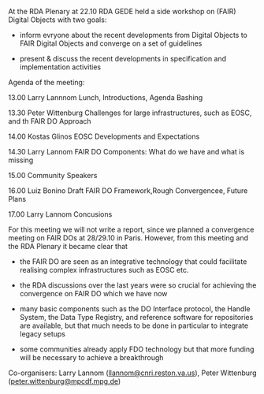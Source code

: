 At the RDA Plenary at 22.10 RDA GEDE held a side workshop on (FAIR) Digital Objects with two goals:

- inform evryone about the recent developments from Digital Objects to FAIR Digital Objects and converge on a set of guidelines 
    
- present & discuss the recent developments in specification and implementation activities

Agenda of the meeting:

13.00   Larry Lannnom       Lunch, Introductions, Agenda Bashing

13.30   Peter Wittenburg    Challenges for large infrastructures, such as EOSC, and th FAIR DO Approach

14.00   Kostas Glinos       EOSC Developments and Expectations

14.30   Larry Lannom        FAIR DO Components: What do we have and what is missing

15.00   Community Speakers
                            
16.00   Luiz Bonino         Draft FAIR DO Framework,Rough Convergencee, Future Plans

17.00   Larry Lannom        Concusions

For this meeting we will not write a report, since we planned a convergence meeting on FAIR DOs at 28/29.10 in Paris. 
However, from this meeting and the RDA Plenary it became clear that

- the FAIR DO are seen as an integrative technology that could facilitate realising complex infrastructures such as 
      EOSC etc.
    
- the RDA discussions over the last years were so crucial for achieving the convergence on FAIR DO which we have now
    
- many basic components such as the DO Interface protocol, the Handle System, the Data Type Registry, and reference 
      software for repositories are available, but that much needs to be done in particular to integrate legacy setups
      
- some communities already apply FDO technology but that more funding will be necessary to achieve a breakthrough

Co-organisers: Larry Lannom (llannom@cnri.reston.va.us), Peter Wittenburg (peter.wittenburg@mpcdf.mpg.de)

